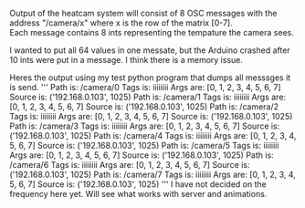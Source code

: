 Output of the heatcam system will consist of 8 OSC messages with the address "/camera/x" where x is the row of the matrix [0-7].  
Each message contains 8 ints representing the tempature the camera sees.

I wanted to put all 64 values in one messate, but the Arduino crashed after 10 ints were put in a message.  I think there is a memory issue.

Heres the output using my test python program that dumps all messsges it is send.
'''
Path is:  /camera/0  Tags is:  iiiiiiii  Args are:  [0, 1, 2, 3, 4, 5, 6, 7]  Source is:  ('192.168.0.103', 1025)
Path is:  /camera/1  Tags is:  iiiiiiii  Args are:  [0, 1, 2, 3, 4, 5, 6, 7]  Source is:  ('192.168.0.103', 1025)
Path is:  /camera/2  Tags is:  iiiiiiii  Args are:  [0, 1, 2, 3, 4, 5, 6, 7]  Source is:  ('192.168.0.103', 1025)
Path is:  /camera/3  Tags is:  iiiiiiii  Args are:  [0, 1, 2, 3, 4, 5, 6, 7]  Source is:  ('192.168.0.103', 1025)
Path is:  /camera/4  Tags is:  iiiiiiii  Args are:  [0, 1, 2, 3, 4, 5, 6, 7]  Source is:  ('192.168.0.103', 1025)
Path is:  /camera/5  Tags is:  iiiiiiii  Args are:  [0, 1, 2, 3, 4, 5, 6, 7]  Source is:  ('192.168.0.103', 1025)
Path is:  /camera/6  Tags is:  iiiiiiii  Args are:  [0, 1, 2, 3, 4, 5, 6, 7]  Source is:  ('192.168.0.103', 1025)
Path is:  /camera/7  Tags is:  iiiiiiii  Args are:  [0, 1, 2, 3, 4, 5, 6, 7]  Source is:  ('192.168.0.103', 1025)
'''
I have not decided on the frequency here yet.  Will see what works with server and animations.
